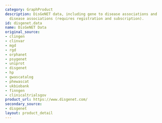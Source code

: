 ```yaml
---
category: GraphProduct
description: DisGeNET data, including gene to disease associations and variant to
  disease associations (requires registration and subscription).
id: disgenet.data
name: DisGeNET Data
original_source:
- clingen
- clinvar
- mgd
- rgd
- orphanet
- psygenet
- uniprot
- disgenet
- hp
- gwascatalog
- phewascat
- ukbiobank
- finngen
- clinicaltrialsgov
product_url: https://www.disgenet.com/
secondary_source:
- disgenet
layout: product_detail
---
```

